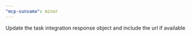 ```yaml
---
"mcp-sunsama": minor
---
```


Update the task integration response object and include the url if available
